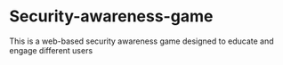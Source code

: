 # Security-awareness-game
This is a web-based security awareness game designed to educate and engage different users 
